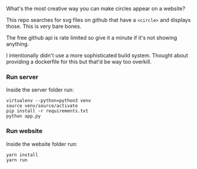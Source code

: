 What's the most creative way you can make circles appear on a website?


This repo searches for svg files on github that have a `<circle>` and displays those. This is very bare bones.

The free github api is rate limited so give it a minute if it's not showing anything.

I intentionally didn't use a more sophisticated build system. Thought about providing a dockerfile for this but that'd be way too overkill.


### Run server

Inside the server folder run:

```
virtualenv --python=python3 venv
source venv/source/activate
pip install -r requirements.txt
python app.py
```

### Run website

Inside the website folder run:
```
yarn install
yarn run

```